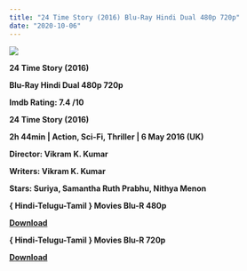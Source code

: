 ```yaml
---
title: "24 Time Story (2016) Blu-Ray Hindi Dual 480p 720p"
date: "2020-10-06"
---
```


[**![](https://1.bp.blogspot.com/-rbyqgfKF4vA/XvH6b-3U22I/AAAAAAAADqc/rtKoKpmd6Ts7H1qORkF74M4X91Ply1FEwCLcBGAsYHQ/s1600/thankingjjjn.jpg)**](https://1.bp.blogspot.com/-rbyqgfKF4vA/XvH6b-3U22I/AAAAAAAADqc/rtKoKpmd6Ts7H1qORkF74M4X91Ply1FEwCLcBGAsYHQ/s1600/thankingjjjn.jpg)

 **24 Time Story (2016)**

**Blu-Ray Hindi Dual 480p 720p** 

**Imdb Rating: 7.4 /10**

**24 Time Story (2016)**

**2h 44min | Action, Sci-Fi, Thriller | 6 May 2016 (UK)**

**Director: Vikram K. Kumar**

**Writers: Vikram K. Kumar**

**Stars: Suriya, Samantha Ruth Prabhu, Nithya Menon**

**{ Hindi-Telugu-Tamil } Movies Blu-R 480p**

[**Download**](https://links.265bkt.xyz/lxi93218312/)

**{ Hindi-Telugu-Tamil } Movies Blu-R 720p**

[**Download**](http://hallan.club/batpbtq5uxq6)
